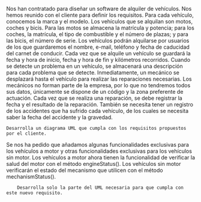 
Nos han contratado para diseñar un software de alquiler de vehículos. Nos hemos reunido con el
cliente para definir los requisitos.
Para cada vehículo, conocemos la marca y el modelo. Los vehículos que se alquilan son motos,
coches y bicis. Para las motos se almacena la matrícula y potencia; para los coches, la matrícula, el
tipo de combustible y el número de plazas; y para las bicis, el número de serie.
Los vehículos podrán alquilarse por usuarios de los que guardaremos el nombre, e-mail, teléfono y
fecha de caducidad del carnet de conducir. Cada vez que se alquile un vehículo se guardará la
fecha y hora de inicio, fecha y hora de fin y kilómetros recorridos.
Cuando se detecte un problema en un vehículo, se almacenará una descripción para cada
problema que se detecte. Inmediatamente, un mecánico se desplazará hasta el vehículo para
realizar las reparaciones necesarias. Los mecánicos no forman parte de la empresa, por lo que no
tendremos todos sus datos, únicamente se dispone de un código y la zona preferente de actuación.
Cada vez que se realiza una reparación, se debe registrar la fecha y el resultado de la reparación.
También se necesita tener un registro de los accidentes que ha sufrido cada vehículo, de los cuales
se necesita saber la fecha del accidente y la gravedad.

    Desarrolla un diagrama UML que cumpla con los requisitos propuestos por el cliente.
		
		
		

Se nos ha pedido que añadamos algunas funcionalidades exclusivas para los vehículos a motor y
otras funcionalidades exclusivas para los vehículos sin motor. Los vehículos a motor ahora tienen la
funcionalidad de verificar la salud del motor con el método engineStatus(). Los vehículos sin motor
verificarán el estado del mecanismo que utilicen con el método mechanismStatus().

		Desarrolla solo la parte del UML necesaria para que cumpla con este nuevo requisito.